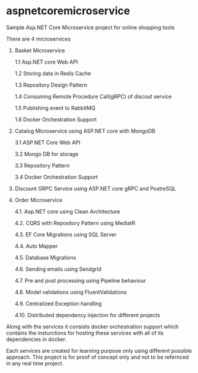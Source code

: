 # aspnetcoremicroservice
Sample Asp.NET Core Microservice project for online shopping tools

There are 4 microservices
1. Basket Microservice
   
   1.1 Asp.NET core Web API

   1.2 Storing data in Redis Cache

   1.3 Repository Design Pattern

   1.4 Consuming Remote Procedure Call(gRPC) of discout service

   1.5 Publishing event to RabbitMQ

   1.6 Docker Orchestration Support
   
3. Catalog Microservice using ASP.NET core with MongoDB

   3.1 ASP.NET Core Web API

   3.2 Mongo DB for storage

   3.3 Repository Pattern

   3.4 Docker Orchestration Support
5. Discount GRPC Service using ASP.NET core gRPC and PostreSQL
6. Order Microservice
   
   4.1.  Asp.NET core using Clean Architecture
   
   4.2.  CQRS with Repository Pattern using MediatR
   
   4.3.  EF Core Migrations using SQL Server
   
   4.4.  Auto Mapper
   
   4.5.  Database Migrations
   
   4.6.  Sending emails using Sendgrid
   
   4.7.  Pre and post processing using Pipeline behaviour
   
   4.8.  Model validations using FluentValidations
   
   4.9.  Centralized Exception handling
   
   4.10. Distributed dependency injection for different projects
   

Along with the services it consists docker orchestration support which contains the insturctions for hosting these services with all of its dependencies in docker.

Each services are created for learning purpose only using different possible approach. This project is for proof of concept only and not to be refernced in any real time project.
